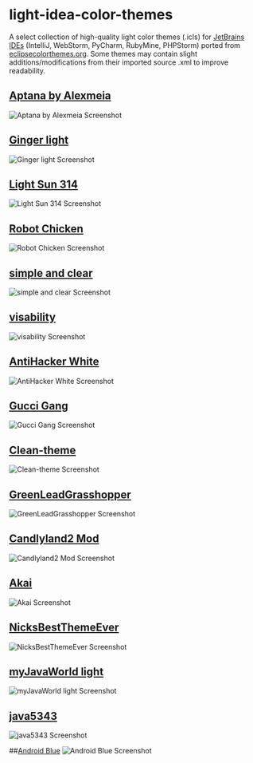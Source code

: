 # light-idea-color-themes
A select collection of high-quality light color themes (.icls) for [JetBrains IDEs](https://www.jetbrains.com/) (IntelliJ, WebStorm, PyCharm, RubyMine, PHPStorm) ported from [eclipsecolorthemes.org](http://www.eclipsecolorthemes.org/). Some themes may contain slight additions/modifications from their imported source .xml to improve readability.

## [Aptana by Alexmeia](http://www.eclipsecolorthemes.org/?view=theme&id=173)
![Aptana by Alexmeia Screenshot](https://raw.githubusercontent.com/nickmcummins/light-idea-color-themes/master/screenshots/Aptana-by-Alexmeia.png)

## [Ginger light](http://www.eclipsecolorthemes.org/?view=theme&id=51805)
![Ginger light Screenshot](https://raw.githubusercontent.com/nickmcummins/light-idea-color-themes/master/screenshots/Ginger-light.png)

## [Light Sun 314](http://www.eclipsecolorthemes.org/?view=theme&id=51219)
![Light Sun 314 Screenshot](https://raw.githubusercontent.com/nickmcummins/light-idea-color-themes/master/screenshots/Light-Sun-314.png)

## [Robot Chicken](http://www.eclipsecolorthemes.org/?view=theme&id=51817)
![Robot Chicken Screenshot](https://raw.githubusercontent.com/nickmcummins/light-idea-color-themes/master/screenshots/Robot-Chicken.png)

## [simple and clear](http://www.eclipsecolorthemes.org/?view=theme&id=1272)
![simple and clear Screenshot](https://raw.githubusercontent.com/nickmcummins/light-idea-color-themes/master/screenshots/simple-and-clear.png)

## [visability](http://www.eclipsecolorthemes.org/?view=theme&id=51943)
![visability Screenshot](https://raw.githubusercontent.com/nickmcummins/light-idea-color-themes/master/screenshots/visability.png)

## [AntiHacker White](http://www.eclipsecolorthemes.org/?view=theme&id=52382)
![AntiHacker White Screenshot](https://raw.githubusercontent.com/nickmcummins/light-idea-color-themes/master/screenshots/AntiHacker-White.png)

## [Gucci Gang](http://www.eclipsecolorthemes.org/?view=theme&id=52646)
![Gucci Gang Screenshot](https://raw.githubusercontent.com/nickmcummins/light-idea-color-themes/master/screenshots/Gucci-Gang.png)

## [Clean-theme](http://www.eclipsecolorthemes.org/?view=theme&id=52811)
![Clean-theme Screenshot](https://raw.githubusercontent.com/nickmcummins/light-idea-color-themes/master/screenshots/Clean-theme.png)

## [GreenLeadGrasshopper](http://www.eclipsecolorthemes.org/?view=theme&id=52904)
![GreenLeadGrasshopper Screenshot](https://raw.githubusercontent.com/nickmcummins/light-idea-color-themes/master/screenshots/GreenLeadGrasshopper.png)

## [Candlyland2 Mod](http://www.eclipsecolorthemes.org/?view=theme&id=53024)
![Candlyland2 Mod Screenshot](https://raw.githubusercontent.com/nickmcummins/light-idea-color-themes/master/screenshots/Candlyland2.png)

## [Akai](http://www.eclipsecolorthemes.org/?view=theme&id=53046)
![Akai Screenshot](https://raw.githubusercontent.com/nickmcummins/light-idea-color-themes/master/screenshots/Akai.png)

## [NicksBestThemeEver](http://www.eclipsecolorthemes.org/?view=theme&id=53117)
![NicksBestThemeEver Screenshot](https://raw.githubusercontent.com/nickmcummins/light-idea-color-themes/master/screenshots/NicksBestThemeEver.png)

## [myJavaWorld light](http://www.eclipsecolorthemes.org/?view=theme&id=9930)
![myJavaWorld light Screenshot](https://raw.githubusercontent.com/nickmcummins/light-idea-color-themes/master/screenshots/myJavaWorld-light.png)

## [java5343](http://www.eclipsecolorthemes.org/?view=theme&id=7383)
![java5343 Screenshot](https://raw.githubusercontent.com/nickmcummins/light-idea-color-themes/master/screenshots/java5343.png)

##[Android Blue](http://www.eclipsecolorthemes.org/?view=theme&id=8645)
![Android Blue Screenshot](https://raw.githubusercontent.com/nickmcummins/light-idea-color-themes/master/screenshots/Android-Blue.png)
